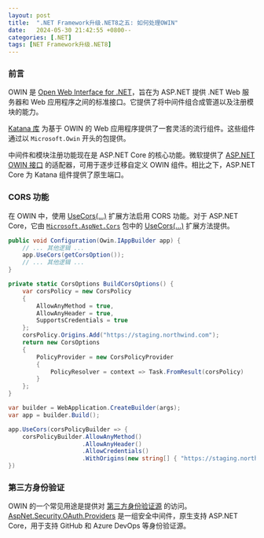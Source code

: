 ```yaml
---
layout: post
title:  ".NET Framework升级.NET8之五: 如何处理OWIN"
date:   2024-05-30 21:42:55 +0800--
categories: [.NET]
tags: [NET Framework升级.NET8]  
---
```


### 前言

OWIN 是 [Open Web Interface for .NET](http://owin.org/)，旨在为 ASP.NET 提供 .NET Web 服务器和 Web 应用程序之间的标准接口。它提供了将中间件组合成管道以及注册模块的能力。

[Katana 库](https://github.com/aspnet/AspNetKatana/?wt.mc_id=MVP_324329) 为基于 OWIN 的 Web 应用程序提供了一套灵活的流行组件。这些组件通过以 `Microsoft.Owin` 开头的包提供。

中间件和模块注册功能现在是 ASP.NET Core 的核心功能。微软提供了 [ASP.NET OWIN 接口](https://learn.microsoft.com/en-us/aspnet/core/fundamentals/owin?view=aspnetcore-8.0&wt.mc_id=MVP_324329) 的适配器，可用于逐步迁移自定义 OWIN 组件。相比之下，ASP.NET Core 为 Katana 组件提供了原生端口。

### CORS 功能

在 OWIN 中，使用 [UseCors(...)](https://learn.microsoft.com/en-us/previous-versions/aspnet/mt181143(v=vs.113)?wt.mc_id=MVP_324329) 扩展方法启用 CORS 功能。对于 ASP.NET Core，它由 [`Microsoft.AspNet.Cors`](https://www.nuget.org/packages/Microsoft.AspNet.Cors) 包中的 [UseCors(...)](https://learn.microsoft.com/en-us/dotnet/api/microsoft.aspnetcore.builder.corsmiddlewareextensions.usecors?view=aspnetcore-8.0#microsoft-aspnetcore-builder-corsmiddlewareextensions-usecors(microsoft-aspnetcore-builder-iapplicationbuilder)) 扩展方法提供。

```cs
public void Configuration(Owin.IAppBuilder app) {
    // ... 其他逻辑 ...
    app.UseCors(getCorsOption());
    // ... 其他逻辑 ...
}

private static CorsOptions BuildCorsOptions() {
    var corsPolicy = new CorsPolicy
    {
        AllowAnyMethod = true,
        AllowAnyHeader = true,
        SupportsCredentials = true
    };
    corsPolicy.Origins.Add("https://staging.northwind.com");
    return new CorsOptions 
    {
        PolicyProvider = new CorsPolicyProvider
        {
            PolicyResolver = context => Task.FromResult(corsPolicy)
        }
    };
}
```

```cs
var builder = WebApplication.CreateBuilder(args);
var app = builder.Build();

app.UseCors(corsPolicyBuilder => {
    corsPolicyBuilder.AllowAnyMethod()
                     .AllowAnyHeader()
                     .AllowCredentials()
                     .WithOrigins(new string[] { "https://staging.northwind.com" });
})
```

### 第三方身份验证

OWIN 的一个常见用途是提供对 [第三方身份验证源](/choosing-authentication/) 的访问。[AspNet.Security.OAuth.Providers](https://github.com/aspnet-contrib/AspNet.Security.OAuth.Providers?wt.mc_id=MVP_324329) 是一组安全中间件，原生支持 ASP.NET Core，用于支持 GitHub 和 Azure DevOps 等身份验证源。